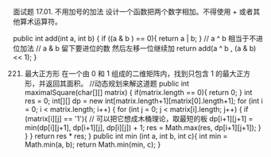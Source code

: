 面试题 17.01. 不用加号的加法
设计一个函数把两个数字相加。不得使用 + 或者其他算术运算符。

  public int add(int a, int b) {
           if ((a & b ) == 0){
            return a | b;
        }
        // a ^ b 相当于不进位加法
        // a & b 留下要进位的数 然后左移一位继续加
        return add(a ^ b , (a & b) << 1);
    }

221. 最大正方形
在一个由 0 和 1 组成的二维矩阵内，找到只包含 1 的最大正方形，并返回其面积。
  //动态规划来解这道题
  public int maximalSquare(char[][] matrix) {
      if(matrix.length == 0){
          return 0;
      }
        int res = 0;
        int[][] dp = new int[matrix.length+1][matrix[0].length+1];
        for (int i = 0; i < matrix.length; i++) {
            for (int j = 0; j < matrix[i].length; j++) {
                if (matrix[i][j] == '1'){
					// 可以把它想成木桶理论，取最短的板
                    dp[i+1][j+1] = min(dp[i][j+1], dp[i+1][j], dp[i][j]) + 1;
                     res = Math.max(res, dp[i+1][j+1]);
                }
            }
        }
        return res * res;
    }
    public int min (int a, int b, int c){
        int min = Math.min(a, b);
        return Math.min(min, c);
    }

